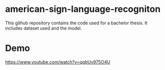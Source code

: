 # american-sign-language-recogniton
This github repository contains the code used for a bachelor thesis. It includes dataset used and the model.
# Demo
https://www.youtube.com/watch?v=qgbUv975O4U

